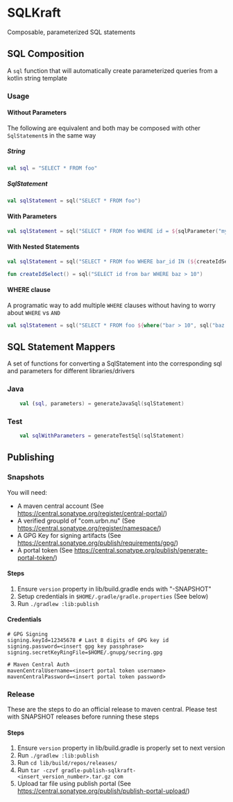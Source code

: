 # SQLKraft
Composable, parameterized SQL statements

## SQL Composition
A `sql` function that will automatically create parameterized queries from a kotlin string template

### Usage

#### Without Parameters
The following are equivalent and both may be composed with other `SqlStatement`s in the same way
##### String
```kotlin
val sql = "SELECT * FROM foo"
```
##### SqlStatement
```kotlin
val sqlStatement = sql("SELECT * FROM foo")
```

#### With Parameters
```kotlin
val sqlStatement = sql("SELECT * FROM foo WHERE id = ${sqlParameter("myFoo")}")
```

#### With Nested Statements
```kotlin
val sqlStatement = sql("SELECT * FROM foo WHERE bar_id IN (${createIdSelect()})")

fun createIdSelect() = sql("SELECT id from bar WHERE baz > 10")
```

#### WHERE clause
A programatic way to add multiple `WHERE` clauses without having to worry about `WHERE` vs `AND`
```kotlin
val sqlStatement = sql("SELECT * FROM foo ${where("bar > 10", sql("baz = ${SqlParameter("myBaz")}"))}")
```

## SQL Statement Mappers
A set of functions for converting a SqlStatement into the corresponding sql and parameters for different libraries/drivers

### Java
```kotlin
    val (sql, parameters) = generateJavaSql(sqlStatement)
```

### Test
```kotlin
    val sqlWithParameters = generateTestSql(sqlStatement)
```

## Publishing

### Snapshots
You will need:
* A maven central account (See https://central.sonatype.org/register/central-portal/)
* A verified groupId of "com.urbn.nu" (See https://central.sonatype.org/register/namespace/)
* A GPG Key for signing artifacts (See https://central.sonatype.org/publish/requirements/gpg/)
* A portal token (See https://central.sonatype.org/publish/generate-portal-token/)

#### Steps
1. Ensure `version` property in lib/build.gradle ends with "-SNAPSHOT"
1. Setup credentials in `$HOME/.gradle/gradle.properties` (See below)
1. Run `./gradlew :lib:publish`

#### Credentials
```
# GPG Signing
signing.keyId=12345678 # Last 8 digits of GPG key id
signing.password=<insert gpg key passphrase>
signing.secretKeyRingFile=$HOME/.gnupg/secring.gpg

# Maven Central Auth
mavenCentralUsername=<insert portal token username>
mavenCentralPassword=<insert portal token password>
```

### Release
These are the steps to do an official release to maven central. Please test with SNAPSHOT releases before running these steps

#### Steps
1. Ensure `version` property in lib/build.gradle is properly set to next version
1. Run `./gradlew :lib:publish`
1. Run `cd lib/build/repos/releases/`
1. Run `tar -czvf gradle-publish-sqlkraft-<insert_version_number>.tar.gz com`
1. Upload tar file using publish portal (See https://central.sonatype.org/publish/publish-portal-upload/)
